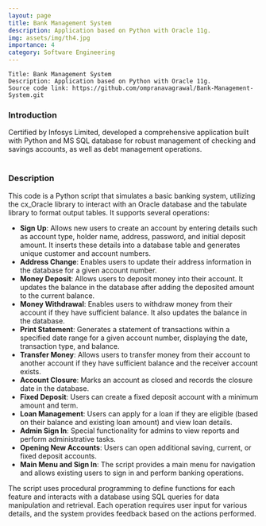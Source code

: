 ```yaml
---
layout: page
title: Bank Management System
description: Application based on Python with Oracle 11g.
img: assets/img/th4.jpg
importance: 4
category: Software Engineering
---
```


    Title: Bank Management System
    Description: Application based on Python with Oracle 11g.
    Source code link: https://github.com/ompranavagrawal/Bank-Management-System.git

<div class="row"><h3>Introduction</h3></div>
<div class="row">
    Certified by Infosys Limited, developed a comprehensive application built with Python and MS SQL database for robust management of checking and savings accounts, as well as debt management operations.
</div><br>
<div class="row"><h3>Description</h3></div>
<div class="row">
    This code is a Python script that simulates a basic banking system, utilizing the cx_Oracle library to interact with an Oracle database and the tabulate library to format output tables. It supports several operations:
    <ul><li><b>Sign Up</b>: Allows new users to create an account by entering details such as account type, holder name, address, password, and initial deposit amount. It inserts these details into a database table and generates unique customer and account numbers.</li>
    <li><b>Address Change</b>: Enables users to update their address information in the database for a given account number.</li>
    <li><b>Money Deposit</b>: Allows users to deposit money into their account. It updates the balance in the database after adding the deposited amount to the current balance.</li>
    <li><b>Money Withdrawal</b>: Enables users to withdraw money from their account if they have sufficient balance. It also updates the balance in the database.</li>
    <li><b>Print Statement</b>: Generates a statement of transactions within a specified date range for a given account number, displaying the date, transaction type, and balance.</li>
    <li><b>Transfer Money</b>: Allows users to transfer money from their account to another account if they have sufficient balance and the receiver account exists.</li>
    <li><b>Account Closure</b>: Marks an account as closed and records the closure date in the database.</li>
    <li><b>Fixed Deposit</b>: Users can create a fixed deposit account with a minimum amount and term.</li>
    <li><b>Loan Management</b>: Users can apply for a loan if they are eligible (based on their balance and existing loan amount) and view loan details.</li>
    <li><b>Admin Sign In</b>: Special functionality for admins to view reports and perform administrative tasks.</li>
    <li><b>Opening New Accounts</b>: Users can open additional saving, current, or fixed deposit accounts.</li>
    <li><b>Main Menu and Sign In</b>: The script provides a main menu for navigation and allows existing users to sign in and perform banking operations.</li></ul>
</div>
<div class="row">The script uses procedural programming to define functions for each feature and interacts with a database using SQL queries for data manipulation and retrieval. Each operation requires user input for various details, and the system provides feedback based on the actions performed.</div><br>
